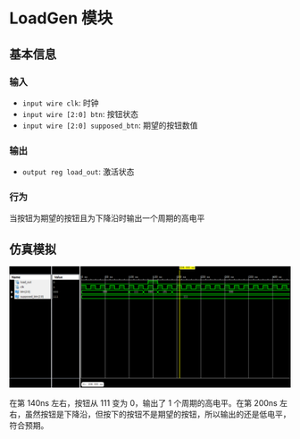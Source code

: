# LoadGen 模块

## 基本信息

### 输入

* `input wire clk`: 时钟
* `input wire [2:0] btn`: 按钮状态
* `input wire [2:0] supposed_btn`: 期望的按钮数值

### 输出

* `output reg load_out`: 激活状态

### 行为

当按钮为期望的按钮且为下降沿时输出一个周期的高电平

## 仿真模拟

![](./img/LoadGen.png)

在第 140ns 左右，按钮从 111 变为 0，输出了 1 个周期的高电平。在第 200ns 左右，虽然按钮是下降沿，但按下的按钮不是期望的按钮，所以输出的还是低电平，符合预期。
